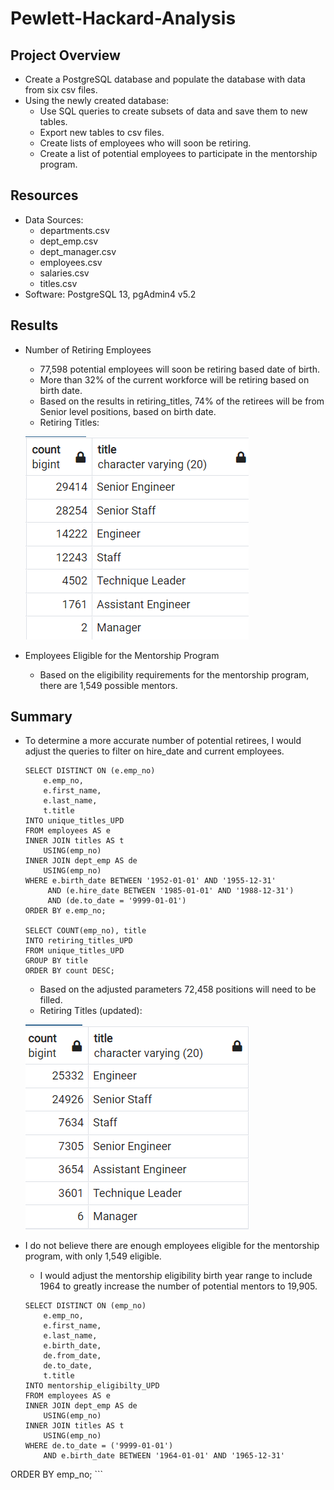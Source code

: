 # Pewlett-Hackard-Analysis

## Project Overview
- Create a PostgreSQL database and populate the database with data from six csv files.  
- Using the newly created database:
    - Use SQL queries to create subsets of data and save them to new tables.
    - Export new tables to csv files.
    - Create lists of employees who will soon be retiring.
    - Create a list of potential employees to participate in the mentorship program.

## Resources
- Data Sources: 
    - departments.csv
    - dept_emp.csv
    - dept_manager.csv
    - employees.csv
    - salaries.csv
    - titles.csv
- Software: PostgreSQL 13, pgAdmin4 v5.2

## Results
- Number of Retiring Employees
    - 77,598 potential employees will soon be retiring based date of birth.
    - More than 32% of the current workforce will be retiring based on birth date.
    - Based on the results in retiring_titles, 74% of the retirees will be from Senior level positions, based on birth date.
    - Retiring Titles:
    
    ![Retiring Titles](https://github.com/jediracer/Pewlett-Hackard-Analysis/blob/main/images/retiring_titles.png)
- Employees Eligible for the Mentorship Program
    - Based on the eligibility requirements for the mentorship program, there are 1,549 possible mentors.

## Summary
 - To determine a more accurate number of potential retirees, I would adjust the queries to filter on hire_date and current employees.
    ```/* Updated with hire_date and current employees*/
	SELECT DISTINCT ON (e.emp_no)
		e.emp_no,
		e.first_name,
		e.last_name,
		t.title
	INTO unique_titles_UPD	
	FROM employees AS e
	INNER JOIN titles AS t
		USING(emp_no)
	INNER JOIN dept_emp AS de
		USING(emp_no) 
	WHERE e.birth_date BETWEEN '1952-01-01' AND '1955-12-31'
		 AND (e.hire_date BETWEEN '1985-01-01' AND '1988-12-31')
		 AND (de.to_date = '9999-01-01')
	ORDER BY e.emp_no;

	SELECT COUNT(emp_no), title
	INTO retiring_titles_UPD
	FROM unique_titles_UPD
	GROUP BY title
	ORDER BY count DESC;
    ```
    - Based on the adjusted parameters 72,458 positions will need to be filled.
    - Retiring Titles (updated):
    
    ![Retiring Titles (updated)](https://github.com/jediracer/Pewlett-Hackard-Analysis/blob/main/images/retiring_titles_upd.png)
 - I do not believe there are enough employees eligible for the mentorship program, with only 1,549 eligible.
    - I would adjust the mentorship eligibility birth year range to include 1964 to greatly increase the number of potential mentors to 19,905.
    ```
    SELECT DISTINCT ON (emp_no)
    	e.emp_no,
    	e.first_name,
    	e.last_name,
    	e.birth_date,
    	de.from_date,
    	de.to_date,
    	t.title
    INTO mentorship_eligibilty_UPD
    FROM employees AS e
    INNER JOIN dept_emp AS de
    	USING(emp_no)
    INNER JOIN titles AS t
    	USING(emp_no)
    WHERE de.to_date = ('9999-01-01')
    	AND e.birth_date BETWEEN '1964-01-01' AND '1965-12-31'
ORDER BY emp_no;
    ```